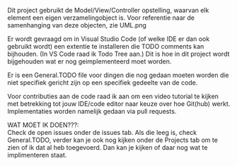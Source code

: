 Dit project gebruikt de Model/View/Controller opstelling, waarvan elk element een eigen verzamelingobject is.
Voor referentie naar de samenhanging van deze objecten, zie UML.png

Er wordt gevraagd om in Visual Studio Code (of welke IDE er dan ook gebruikt wordt) een extentie te installeren
die TODO comments kan bijhouden. (In VS Code raad ik Todo Tree aan.) Dit is hoe in dit project wordt bijgehouden wat er
nog geimplementeerd moet worden.

Er is een General.TODO file voor dingen die nog gedaan moeten worden die niet specifiek gericht zijn op een specifiek gedeelte van de code.

Voor contributies aan de code raad ik aan om een video tutorial te kijken met betrekking tot jouw IDE/code editor naar keuze over hoe Git(hub) werkt. Implementaties worden namelijk gedaan via pull requests.

WAT MOET IK DOEN???: </br>
  Check de open issues onder de issues tab. Als die leeg is, check General.TODO, verder kan je ook nog kijken onder de Projects tab om te zien of ik dat al heb toegevoerd. Dan kan je kijken of daar nog wat te implimenteren staat.
